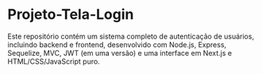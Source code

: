 # Projeto-Tela-Login
Este repositório contém um sistema completo de autenticação de usuários, incluindo backend e frontend, desenvolvido com Node.js, Express, Sequelize, MVC, JWT (em uma versão) e uma interface em Next.js e HTML/CSS/JavaScript puro.
